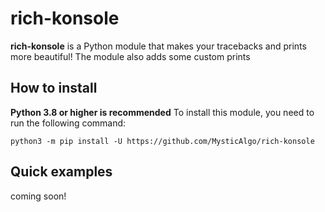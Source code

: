 # rich-konsole

**rich-konsole** is a Python module that makes your tracebacks and prints more beautiful! The module also adds some custom prints

## How to install
**Python 3.8 or higher is recommended**
To install this module, you need to run the following command:
```
python3 -m pip install -U https://github.com/MysticAlgo/rich-konsole
```

## Quick examples
coming soon!